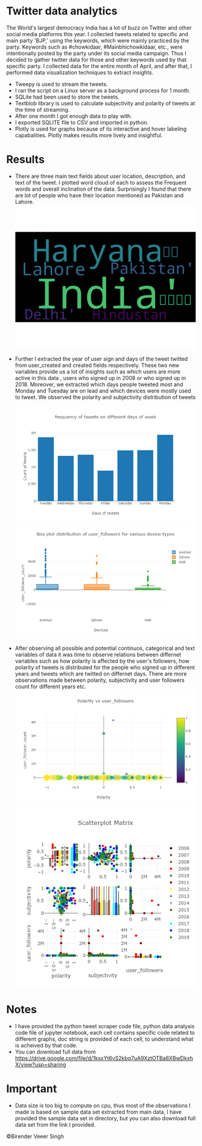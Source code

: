 # Twitter data analytics 
The World's largest democracy India has a lot of buzz on Twitter and other social media platforms this year. I collected tweets related to specific and main party 'BJP,' using the keywords, which were mainly practiced by the party. Keywords such as #chowkidaar, #Mainbhichowkidaar, etc., were intentionally posted by the party under its social media campaign. Thus I decided to gather twitter data for those and other keywords used by that specific party. I collected data for the entire month of April, and after that, I performed data visualization techniques to extract insights.
* Tweepy is used to stream the tweets.
* I ran the script on a Linux server as a background process for 1 month. 
* SQLite had been used to store the tweets. 
* Textblob library is used to calculate subjectivity and polarity of tweets at the time of streaming. 
* After one month I got enough data to play with. 
* I exported SQLITE file to CSV and imported in python. 
* Plotly is used for graphs because of its interactive and hover labeling capabalities. Plotly makes results more lively and insightful. 
# Results
* There are three main text fields about user location, description, and text of the tweet. I plotted word cloud of each to assess the 
  Frequent words and overall inclination of the data. Surprisingly I found that there are lot of people who have their location mentioned as Pakistan and Lahore. 
   ![](tweets_analysis/results/location.png)
   
* Further I extracted the year of user sign and days of the tweet twitted from user_created and created fields respectively. These 
  two new variables provide us a lot of insights such as which users are more active in this data , users who signed up in 2008 or who signed up in 2018. Moreover, we extracted which days people tweeted most and Monday and Tuesday are on lead and which devices were mostly used to tweet. We observed the polarity and subjectivity distribution of tweets
  
  ![](tweets_analysis/results/days.png)
  ![](tweets_analysis/results/devices.png)
  
 * After observing all possible and potential continuos, categorical and text variables of data it was time to observe relations between differnet variables such as how polarity is affected by the user's followers, how polarity of tweets is distributed for the people who signed up in different years and tweets which are twitted on differnet days. There are more observations made between polarity, subjectivity and user followers count for different years etc. 
 ![](tweets_analysis/results/polarity_vs_follwers.png)
 ![](tweets_analysis/results/sactter_matrix.png)
# Notes
* I have provided the python tweet scraper code file, python data analysis code file of jupyter notebook, each cell contains specific 
  code related to different graphs, doc string is provided of each cell, to understand what is acheived by that code. 
* You can download full data from https://drive.google.com/file/d/1ksxYt6vS2kbq7uA9XztOTBa6XBwDkxhX/view?usp=sharing
# Important 
* Data size is too big to compute on cpu, thus most of the observations I made is based on sample data set extracted from main data, 
 I have provided the sample data set in directory, but you can also download full data set from the link I provided. 

:copyright:Birender Veeer Singh
